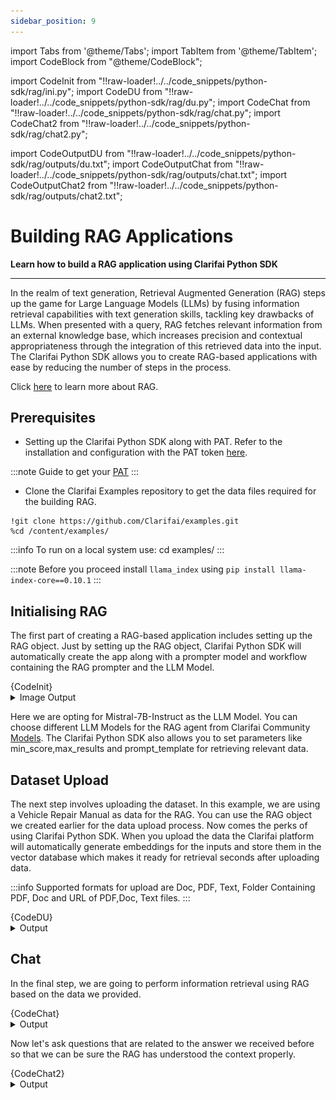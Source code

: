 ```yaml
---
sidebar_position: 9
---
```



import Tabs from '@theme/Tabs';
import TabItem from '@theme/TabItem';
import CodeBlock from "@theme/CodeBlock";


import CodeInit from "!!raw-loader!../../code_snippets/python-sdk/rag/ini.py";
import CodeDU from "!!raw-loader!../../code_snippets/python-sdk/rag/du.py";
import CodeChat from "!!raw-loader!../../code_snippets/python-sdk/rag/chat.py";
import CodeChat2 from "!!raw-loader!../../code_snippets/python-sdk/rag/chat2.py";


import CodeOutputDU from "!!raw-loader!../../code_snippets/python-sdk/rag/outputs/du.txt";
import CodeOutputChat from "!!raw-loader!../../code_snippets/python-sdk/rag/outputs/chat.txt";
import CodeOutputChat2 from "!!raw-loader!../../code_snippets/python-sdk/rag/outputs/chat2.txt";

# Building RAG Applications

**Learn how to build a RAG application using  Clarifai Python SDK**
<hr />

In the realm of text generation, Retrieval Augmented Generation (RAG) steps up the game for Large Language Models (LLMs) by fusing information retrieval capabilities with text generation skills, tackling key drawbacks of LLMs. When presented with a query, RAG fetches relevant information from an external knowledge base, which increases precision and contextual appropriateness through the integration of this retrieved data into the input. The Clarifai Python SDK allows you to create RAG-based applications with ease by reducing the number of steps in the process.

Click [here](https://www.clarifai.com/blog/what-is-rag-retrieval-augmented-generation) to learn more about RAG.


## Prerequisites



* Setting up the Clarifai Python SDK along with PAT. Refer to the installation and configuration with the PAT token [here](https://docs.clarifai.com/python-sdk/sdk-overview/).

:::note
Guide to get your [PAT](https://docs.clarifai.com/clarifai-basics/authentication/personal-access-tokens)
:::


* Clone the Clarifai Examples repository to get the data files required for the building RAG.

```
!git clone https://github.com/Clarifai/examples.git
%cd /content/examples/
```
:::info
To run on a local system use: cd examples/ 
:::

:::note
Before you proceed install ```llama_index``` using ```pip install llama-index-core==0.10.1```
:::

## Initialising RAG

The first part of creating a RAG-based application includes setting up the RAG object. Just by setting up the RAG object, Clarifai Python SDK will automatically create the app along with a prompter model and workflow containing the RAG prompter and the LLM Model.


<Tabs>
<TabItem value="python" label="Python">
    <CodeBlock className="language-python">{CodeInit}</CodeBlock>
</TabItem>
</Tabs>

<details>
  <summary>Image Output</summary>
   <img src="/img/python-sdk/rag_init.png" width="700" height="700" />
</details>


Here we are opting for Mistral-7B-Instruct as the LLM Model. You can choose different LLM Models for the RAG agent from Clarifai Community [Models](https://clarifai.com/explore/models?filterData=%5B%7B%22field%22%3A%22use_cases%22%2C%22value%22%3A%5B%22llm%22%5D%7D%5D&page=1&perPage=24). The Clarifai Python SDK also allows you to set parameters like min_score,max_results and prompt_template  for retrieving relevant data.


## Dataset Upload

The next step involves uploading the dataset. In this example, we are using a Vehicle Repair Manual as data for the RAG. You can use the RAG object we created earlier for the data upload process. Now comes the perks of using Clarifai Python SDK. When you upload the data the Clarifai platform will automatically generate embeddings for the inputs and store them in the vector database which makes it ready for retrieval seconds after uploading data.

:::info
Supported formats for upload are Doc, PDF, Text, Folder Containing PDF, Doc and URL of PDF,Doc, Text files.
:::

<Tabs>
<TabItem value="python" label="Python">
    <CodeBlock className="language-python">{CodeDU}</CodeBlock>
</TabItem>
</Tabs>

<details>
  <summary>Output</summary>
   <CodeBlock className="language-python">{CodeOutputDU}</CodeBlock>
</details>


## Chat

In the final step, we are going to perform information retrieval using RAG based on the data we provided.

<Tabs>
<TabItem value="python" label="Python">
    <CodeBlock className="language-python">{CodeChat}</CodeBlock>
</TabItem>
</Tabs>

<details>
  <summary>Output</summary>
   <CodeBlock className="language-python">{CodeOutputChat}</CodeBlock>
</details>

Now let's ask questions that are related to the answer we received before so that we can be sure the RAG has understood the context properly.

<Tabs>
<TabItem value="python" label="Python">
    <CodeBlock className="language-python">{CodeChat2}</CodeBlock>
</TabItem>
</Tabs>

<details>
  <summary>Output</summary>
   <CodeBlock className="language-python">{CodeOutputChat2}</CodeBlock>
</details>

